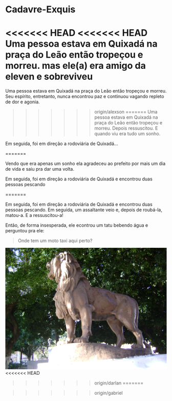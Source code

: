 # Cadavre-Exquis
<<<<<<< HEAD
<<<<<<< HEAD
Uma pessoa estava em Quixadá na praça do Leão então tropeçou e morreu. mas ele(a) era amigo da eleven e sobreviveu
=======
Uma pessoa estava em Quixadá na praça do Leão então tropeçou e morreu. Seu espírito, entretanto, nunca encontrou paz e continuou vagando repleto de dor e agonia.
>>>>>>> origin/alexson
=======
Uma pessoa estava em Quixadá na praça do Leão então tropeçou e morreu. Depois ressuscitou. E quando viu era tudo um sonho.

Em seguida, foi em direção a rodoviária de Quixadá...

=======

Vendo que era apenas um sonho ela agradeceu ao prefeito por mais um dia de vida e saiu pra dar uma volta.

Em seguida, foi em direção a rodoviária de Quixadá e encontrou duas pessoas pescando

=======

Em seguida, foi em direção a rodoviária de Quixadá e encontrou duas pessoas pescando. Em seguida, um assaltante veio e, depois de roubá-la, matou-a. E a ressuscitou-a!

Então, de forma insesperada, ele econtrou um tatu bebendo água e perguntou pra ele:
> Onde tem um moto taxi aqui perto?

![alt text](https://github.com/UFC-Dev-Web-2024-2/Cadavre-Exquis/blob/main/igrejas%20029.jpg?raw=true)
<<<<<<< HEAD
>>>>>>> origin/darlan
=======

>>>>>>> origin/gabriel

